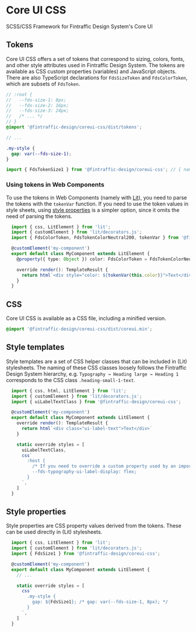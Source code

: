 # Core UI CSS
SCSS/CSS Framework for Fintraffic Design System's Core UI

## Tokens

Core UI CSS offers a set of tokens that correspond to sizing, colors, fonts,
and other style attributes used in Fintraffic Design System.
The tokens are available as CSS custom properties (variables) and JavaScript objects.
There are also TypeScript declarations for `FdsSizeToken` and `FdsColorToken`, which are subsets of `FdsToken`.

```scss
// :root {
//   --fds-size-1: 8px;
//   --fds-size-2: 16px;
//   --fds-size-3: 24px;
//   /* ... */
// }
@import '@fintraffic-design/coreui-css/dist/tokens';

// ...

.my-style {
  gap: var(--fds-size-1);
}
```

```ts
import { FdsTokenSize1 } from '@fintraffic-design/coreui-css'; // { name: "fds-size-1", value: "8px" }
```

### Using tokens in Web Components

To use the tokens in Web Components (namely with [Lit](https://lit.dev/docs/api/styles/)),
you need to parse the tokens with the `tokenVar` function.
If you need to use the token values in style sheets, using [style properties](#style-properties) is a simpler option,
since it omits the need of parsing the tokens.

```ts
  import { css, LitElement } from 'lit';
  import { customElement } from 'lit/decorators.js';
  import { FdsColorToken, FdsTokenColorNeutral200, tokenVar } from '@fintraffic-design/coreui-css';

  @customElement('my-component')
  export default class MyComponent extends LitElement {
    @property({ type: Object }) color: FdsColorToken = FdsTokenColorNeutral200

    override render(): TemplateResult {
      return html`<div style="color: ${tokenVar(this.color)}">Text</div>`
    }
  }
```

## CSS

Core UI CSS is available as a CSS file, including a minified version.

```scss
@import '@fintraffic-design/coreui-css/dist/coreui.min';
```

## Style templates

Style templates are a set of CSS helper classes that can be included in (Lit) stylesheets.
The naming of these CSS classes loosely follows the Fintraffic Design System hierarchy,
e.g. `Typography → Heading large → Heading 1` corresponds to the CSS class `.heading-small-1-text`.

```ts
  import { css, html, LitElement } from 'lit';
  import { customElement } from 'lit/decorators.js';
  import { uiLabelTextClass } from '@fintraffic-design/coreui-css';

  @customElement('my-component')
  export default class MyComponent extends LitElement {
    override render(): TemplateResult {
      return html`<div class="ui-label-text">Text</div>`
    }

    static override styles = [
      uiLabelTextClass,
      css`
        :host {
          /* If you need to override a custom property used by an imported class, you can declare the corresponding property here. */
          --fds-typography-ui-label-display: flex;
        }
      `,
    ]
  }
```

## Style properties

Style properties are CSS property values derived from the tokens. These can be used directly in (Lit) stylesheets.

```ts
  import { css, LitElement } from 'lit';
  import { customElement } from 'lit/decorators.js';
  import { FdsSize1 } from '@fintraffic-design/coreui-css';

  @customElement('my-component')
  export default class MyComponent extends LitElement {
    // ...

    static override styles = [
      css`
        .my-style {
          gap: ${FdsSize1}; /* gap: var(--fds-size-1, 8px); */
        }
      `,
    ]
  }
```
